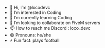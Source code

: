 - 👋 Hi, I’m @locodevc
- 👀 I’m interested in Coding 
- 🌱 I’m currently learning Coding
- 💞️ I’m looking to collaborate on FiveM servers
- 📫 How to reach me Discord : loco_devc
- 😄 Pronouns: he/she
- ⚡ Fun fact: plays football

<!---
locodevc/locodevc is a ✨ special ✨ repository because its `README.md` (this file) appears on your GitHub profile.
You can click the Preview link to take a look at your changes.
--->
